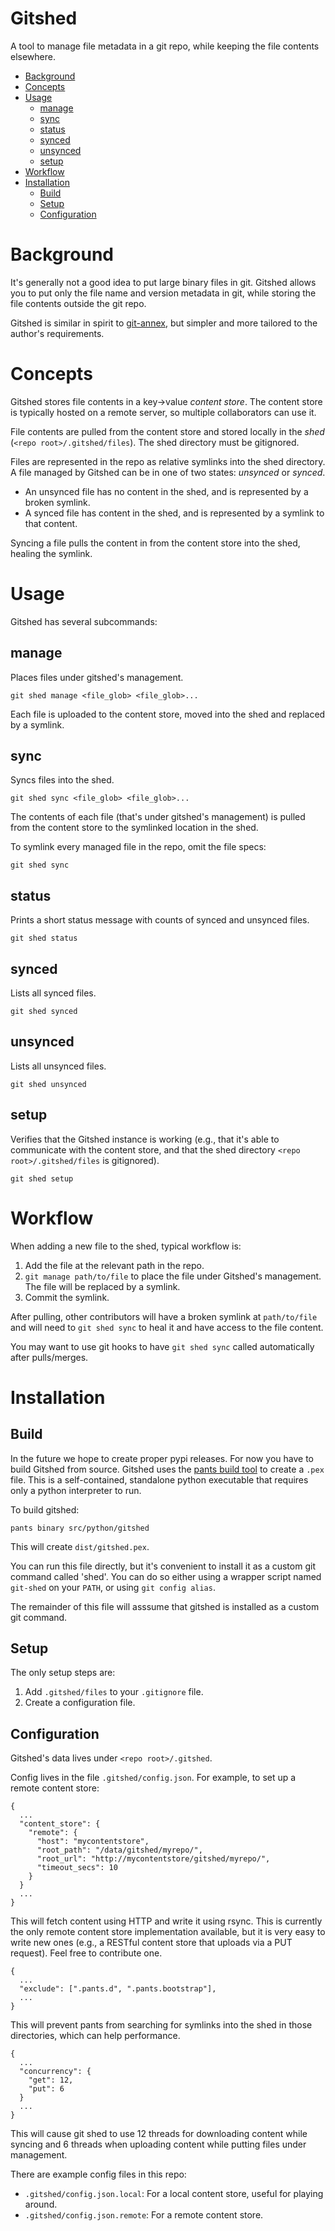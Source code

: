 Gitshed
=======

A tool to manage file metadata in a git repo, while keeping the file contents elsewhere.

<!-- toc -->

* [Background](#background)
* [Concepts](#concepts)
* [Usage](#usage)
  * [manage](#manage)
  * [sync](#sync)
  * [status](#status)
  * [synced](#synced)
  * [unsynced](#unsynced)
  * [setup](#setup)
* [Workflow](#workflow)
* [Installation](#installation)
  * [Build](#build)
  * [Setup](#setup)
  * [Configuration](#configuration)

<!-- toc stop -->


Background
==========

It's generally not a good idea to put large binary files in git. Gitshed allows you to 
put only the file name and version metadata in git, while storing the file contents outside
the git repo.

Gitshed is similar in spirit to [git-annex](https://git-annex.branchable.com/), but simpler and 
more tailored to the author's requirements.


Concepts
========

Gitshed stores file contents in a key->value *content store*. The content store is typically hosted 
on a remote server, so multiple collaborators can use it.

File contents are pulled from the content store and stored locally in the *shed*
(`<repo root>/.gitshed/files`). The shed directory must be gitignored.

Files are represented in the repo as relative symlinks into the shed directory. A file managed by
Gitshed can be in one of two states: *unsynced* or *synced*.

- An unsynced file has no content in the shed, and is represented by a broken symlink.
- A synced file has content in the shed, and is represented by a symlink to that content.

Syncing a file pulls the content in from the content store into the shed, healing the symlink.


Usage
=====

Gitshed has several subcommands:

manage
------

Places files under gitshed's management.

`git shed manage <file_glob> <file_glob>...`

Each file is uploaded to the content store, moved into the shed and replaced by a symlink.

sync
----

Syncs files into the shed.

`git shed sync <file_glob> <file_glob>...`

The contents of each file (that's under gitshed's management) is pulled from the content store
to the symlinked location in the shed.

To symlink every managed file in the repo, omit the file specs:

`git shed sync`

status
------

Prints a short status message with counts of synced and unsynced files.

`git shed status`

synced
------

Lists all synced files.

`git shed synced`


unsynced
--------

Lists all unsynced files.

`git shed unsynced`


setup
-----

Verifies that the Gitshed instance is working (e.g., that it's able to communicate with the
content store, and that the shed directory `<repo root>/.gitshed/files` is gitignored).

`git shed setup`


Workflow
========

When adding a new file to the shed, typical workflow is:

1. Add the file at the relevant path in the repo.
2. `git manage path/to/file` to place the file under Gitshed's management. The file
   will be replaced by a symlink.
3. Commit the symlink.

After pulling, other contributors will have a broken symlink at `path/to/file` and will 
need to `git shed sync` to heal it and have access to the file content. 

You may want to use git hooks to have `git shed sync` called automatically after pulls/merges.



Installation
============

Build
-----

In the future we hope to create proper pypi releases. For now you have to build Gitshed from source.
Gitshed uses the [pants build tool](http://pantsbuild.github.io/) to create a `.pex` file. 
This is a self-contained, standalone python executable that requires only a python interpreter 
to run.

To build gitshed:

`pants binary src/python/gitshed`

This will create `dist/gitshed.pex`. 

You can run this file directly, but it's convenient to install it as a custom git command 
called 'shed'. You can do so either using a wrapper script  named `git-shed` on your `PATH`, 
or using `git config alias`. 

The remainder of this file will asssume that gitshed is installed as a custom git command.


Setup
-----
The only setup steps are:

1. Add `.gitshed/files` to your `.gitignore` file.
2. Create a configuration file.

Configuration
-------------

Gitshed's data lives under `<repo root>/.gitshed`.

Config lives in the file `.gitshed/config.json`. For example, to set up a remote content store:

    {
      ...
      "content_store": {
        "remote": {
          "host": "mycontentstore",
          "root_path": "/data/gitshed/myrepo/",
          "root_url": "http://mycontentstore/gitshed/myrepo/",
          "timeout_secs": 10
        }
      }
      ...
    }
    
This will fetch content using HTTP and write it using rsync. This is currently the only remote
content store implementation available, but it is very easy to write new ones (e.g., a RESTful 
content store that uploads via a PUT request). Feel free to contribute one.
    
    {
      ...
      "exclude": [".pants.d", ".pants.bootstrap"],
      ...
    }

This will prevent pants from searching for symlinks into the shed in those directories, 
which can help performance.
    
    {
      ...
      "concurrency": {
        "get": 12,
        "put": 6
      }
      ...
    }
    
This will cause git shed to use 12 threads for downloading content while syncing and 
6 threads when uploading content while putting files under management.

There are example config files in this repo:

- `.gitshed/config.json.local`: For a local content store, useful for playing around.
- `.gitshed/config.json.remote`: For a remote content store.
